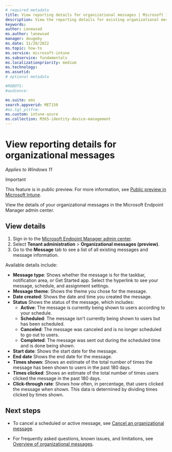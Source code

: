 ```yaml
---
# required metadata
title: View reporting details for organizational messages | Microsoft Intune  
description: View the reporting details for existing organizational messages in the Microsoft Endpoint Manager admin center.          
keywords:
author: Lenewsad
ms.author: lanewsad
manager: dougeby
ms.date: 11/28/2022
ms.topic: how-to
ms.service: microsoft-intune
ms.subservice: fundamentals
ms.localizationpriority: medium
ms.technology:
ms.assetid: 
# optional metadata

#ROBOTS:
#audience:

ms.suite: ems
search.appverid: MET150
#ms.tgt_pltfrm:
ms.custom: intune-azure 
ms.collection: M365-identity-device-management
---
```


# View reporting details for organizational messages  

*Applies to Windows 11*  

> [!IMPORTANT]
> This feature is in public preview. For more information, see [Public preview in Microsoft Intune](../fundamentals/public-preview.md).  

View the details of your organizational messages in the Microsoft Endpoint Manager admin center. 

## View details    

1. Sign in to the [Microsoft Endpoint Manager admin center](https://go.microsoft.com/fwlink/?linkid=2109431).
2. Select **Tenant administration** > **Organizational messages (preview)**.
3. Go to the **Message** tab to see a list of all existing messages and message information.  

Available details include:  

 * **Message type**: Shows whether the message is for the taskbar, notification area, or Get Started app. Select the hyperlink to see your message, schedule, and assignment settings.    
 * **Message theme**: Shows the theme you chose for the message.     
 * **Date created**:  Shows the date and time you created the message.   
 * **Status** Shows the status of the message, which includes: 
    * **Active**: The message is currently being shown to users according to your schedule.  
    * **Scheduled**: The message isn't currently being shown to users but has been scheduled.  
    * **Canceled**: The message was canceled and is no longer scheduled to go out to users.  
    * **Completed**: The message was sent out during the scheduled time and is done being shown.  
 * **Start date**: Shows the start date for the message.  
 * **End date** Shows the end date for the message.  
 * **Times shown**: Shows an estimate of the total number of times the message has been shown to users in the past 180 days.   
 * **Times clicked**: Shows an estimate of the total number of times users clicked the message in the past 180 days.   
 * **Click-through rate**: Shows how often, in percentage, that users clicked the message when shown. This data is determined by dividing times clicked by times shown.   

## Next steps   
* To cancel a scheduled or active message, see [Cancel an organizational message](organizational-messages-cancel.md).  

* For frequently asked questions, known issues, and limitations, see [Overview of organizational messages](organizational-messages-overview.md).  



